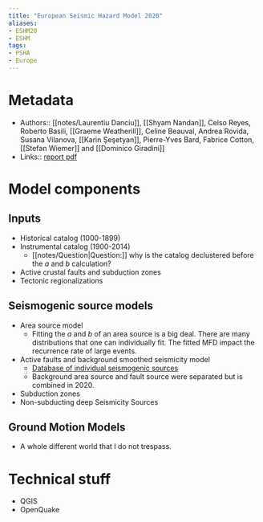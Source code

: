 ```yaml
---
title: "European Seismic Hazard Model 2020"
aliases:
- ESHM20
- ESHM
tags:
- PSHA
- Europe
---
```


# Metadata
- Authors:: [[notes/Laurentiu Danciu]], [[Shyam Nandan]], Celso Reyes, Roberto Basili, [[Graeme Weatherill]], Celine Beauval, Andrea Rovida, Susana Vilanova, [[Karin Şeşetyan]], Pierre-Yves Bard, Fabrice Cotton, [[Stefan Wiemer]] and [[Dominico Giradini]]
- Links:: [report pdf](<file:///Users/yifan/Research/EMME/References/EFEHR_TR001_ESHM20.pdf>)

# Model components
## Inputs
- Historical catalog (1000-1899)
- Instrumental catalog (1900-2014)
    - [[notes/Question|Question:]] why is the catalog declustered before the $a$ and $b$ calculation?
- Active crustal faults and subduction zones
- Tectonic regionalizations

## Seismogenic source models
- Area source model
    - Fitting the $a$ and $b$ of an area source is a big deal. There are many distributions that one can individually fit. The fitted MFD impact the recurrence rate of large events.
- Active faults and background smoothed seismicity model
    - [Database of individual seismogenic sources](https://diss.ingv.it/diss330/dissmap.html)
    - Background area source and fault source were separated but is combined in 2020.
- Subduction zones
- Non-subducting deep Seismicity Sources

## Ground Motion Models
- A whole different world that I do not trespass.

# Technical stuff
- QGIS
- OpenQuake

